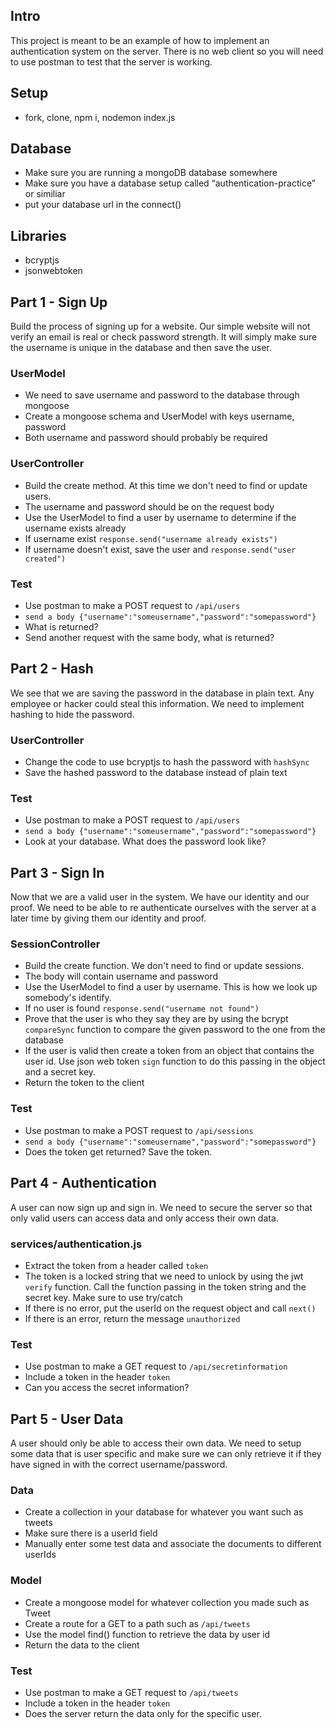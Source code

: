 ## Intro
This project is meant to be an example of how to implement an authentication system on the server. There is no web client so you will need to use postman to test that the server is working. 


## Setup
* fork, clone, npm i, nodemon index.js

## Database
* Make sure you are running a mongoDB database somewhere
* Make sure you have a database setup called “authentication-practice” or similiar
* put your database url in the connect()

## Libraries
* bcryptjs
* jsonwebtoken

## Part 1 - Sign Up
Build the process of signing up for a website. Our simple website will not verify an email is real or check password strength. It will simply make sure the username is unique in the database and then save the user.

### UserModel
* We need to save username and password to the database through mongoose
* Create a mongoose schema and UserModel with keys username, password
* Both username and password should probably be required

### UserController
* Build the create method. At this time we don't need to find or update users.
* The username and password should be on the request body
* Use the UserModel to find a user by username to determine if the username exists already
* If username exist `response.send("username already exists")`
* If username doesn't exist, save the user and `response.send("user created")`

### Test
* Use postman to make a POST request to `/api/users`
* `send a body {"username":"someusername","password":"somepassword"}`
* What is returned?
* Send another request with the same body, what is returned?

## Part 2 - Hash
We see that we are saving the password in the database in plain text. Any employee or hacker could steal this information. We need to implement hashing to hide the password.

### UserController
* Change the code to use bcryptjs to hash the password with `hashSync`
* Save the hashed password to the database instead of plain text

### Test
* Use postman to make a POST request to `/api/users`
* `send a body {"username":"someusername","password":"somepassword"}`
* Look at your database. What does the password look like?

## Part 3 - Sign In
Now that we are a valid user in the system. We have our identity and our proof. We need to be able to re authenticate ourselves with the server at a later time by giving them our identity and proof.

### SessionController
* Build the create function. We don't need to find or update sessions.
* The body will contain username and password
* Use the UserModel to find a user by username. This is how we look up somebody's identify.
* If no user is found `response.send("username not found")`
* Prove that the user is who they say they are by using the bcrypt `compareSync` function to compare the given password to the one from the database
* If the user is valid then create a token from an object that contains the user id. Use json web token `sign` function to do this passing in the object and a secret key.
* Return the token to the client

### Test
* Use postman to make a POST request to `/api/sessions`
* `send a body {"username":"someusername","password":"somepassword"}`
* Does the token get returned? Save the token.

## Part 4 - Authentication
A user can now sign up and sign in. We need to secure the server so that only valid users can access data and only access their own data.

### services/authentication.js
* Extract the token from a header called `token`
* The token is a locked string that we need to unlock by using the jwt `verify` function. Call the function passing in the token string and the secret key. Make sure to use try/catch
* If there is no error, put the userId on the request object and call `next()`
* If there is an error, return the message `unauthorized`

### Test
* Use postman to make a GET request to `/api/secretinformation`
* Include a token in the header `token`
* Can you access the secret information?

## Part 5 - User Data
A user should only be able to access their own data. We need to setup some data that is user specific and make sure we can only retrieve it if they have signed in with the correct username/password.

### Data
* Create a collection in your database for whatever you want such as tweets
* Make sure there is a userId field
* Manually enter some test data and associate the documents to different userIds

### Model
* Create a mongoose model for whatever collection you made such as Tweet
* Create a route for a GET to a path such as `/api/tweets`
* Use the model find() function to retrieve the data by user id
* Return the data to the client

### Test
* Use postman to make a GET request to `/api/tweets`
* Include a token in the header `token`
* Does the server return the data only for the specific user.

